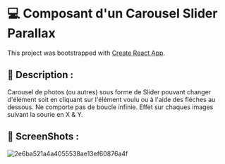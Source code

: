 # 💻 Composant d'un Carousel Slider Parallax

This project was bootstrapped with [Create React App](https://github.com/facebook/create-react-app).

## 📝 Description :

Carousel de photos (ou autres) sous forme de Slider pouvant changer d'élément soit en cliquant sur l'élément voulu ou à l'aide des fléches au dessous.
Ne comporte pas de boucle infinie. 
Effet sur chaques images suivant la sourie en X & Y.

## 📸 ScreenShots :
![2e6ba521a4a4055538ae13ef60876a4f](https://user-images.githubusercontent.com/89353029/156727819-c759e6a3-bb19-4af1-b59b-64e205d24a58.jpg)
